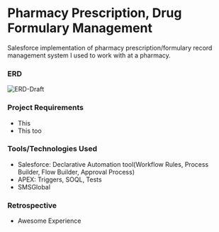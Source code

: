 # Pharmacy Prescription, Drug Formulary Management
Salesforce implementation of pharmacy prescription/formulary record management system I used to work with at a pharmacy.

### ERD
![ERD-Draft](https://imgur.com/fDilmOS.png)
### Project Requirements
- This
- This too

### Tools/Technologies Used
- Salesforce: Declarative Automation tool(Workflow Rules, Process Builder, Flow Builder, Approval Process)
- APEX: Triggers, SOQL, Tests
- SMSGlobal

### Retrospective
- Awesome Experience